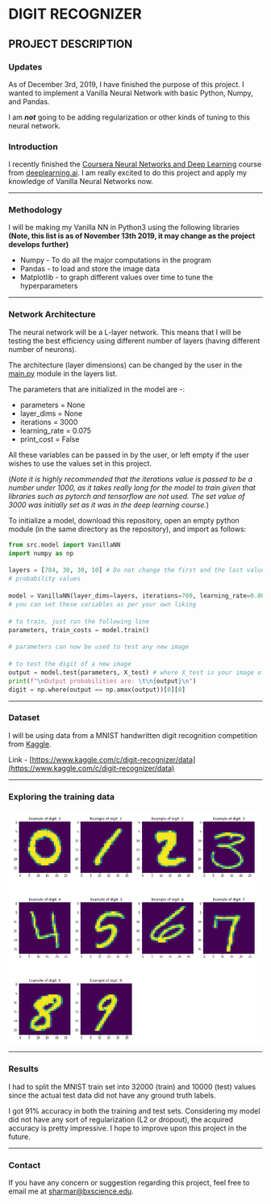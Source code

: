 # DIGIT RECOGNIZER


## PROJECT DESCRIPTION

### Updates

As of December 3rd, 2019, I have finished the purpose of this project. I wanted to implement a Vanilla Neural Network with basic Python, Numpy, and Pandas.

I am __*not*__ going to be adding regularization or other kinds of tuning to this neural network.

### Introduction


I recently finished the [Coursera Neural Networks and Deep Learning][1] course from [deeplearning.ai][2]. I am really excited to do this project and apply my knowledge of Vanilla Neural Networks now.

-------

### Methodology


I will be making my Vanilla NN in Python3 using the following libraries      **__(Note, this list is as of November 13th 2019, it may change as the project develops further)__**

* Numpy - To do all the major computations in the program
* Pandas - to load and store the image data
* Matplotlib - to graph different values over time to tune the hyperparameters


-------

### Network Architecture

The neural network will be a L-layer network. This means that I will be testing the best efficiency using different number of layers (having different number of neurons).

The architecture (layer dimensions) can be changed by the user in the [main.py](../master/src/main.py) module in the layers list.

The parameters that are initialized in the model are -:

- parameters = None 
- layer_dims = None 
- iterations = 3000
- learning_rate = 0.075
- print_cost = False

All these variables can be passed in by the user, or left empty if the user wishes to use the values set in this project.

(*Note it is highly recommended that the iterations value is passed to be a number under 1000, as it takes really long for the model to train given that libraries such as pytorch and tensorflow are not used. The set value of 3000 was initially set as it was in the deep learning course.*)



To initialize a model, download this repository, open an empty python module (in the same directory as the repository), and import as follows:


```python
from src.model import VanillaNN
import numpy as np

layers = [784, 30, 30, 10] # Do not change the first and the last values. 784 is the length of each image's pixel features and the output layer has 10 
# probability values

model = VanillaNN(layer_dims=layers, iterations=700, learning_rate=0.0025, print_cost=True)
# you can set these variables as per your own liking

# to train, just run the following line
parameters, train_costs = model.train()

# parameters can now be used to test any new image

# to test the digit of a new image
output = model.test(parameters, X_test) # where X_test is your image of length 784 pixel values
print(f"\nOutput probabilities are: \t\n{output}\n")
digit = np.where(output == np.amax(output))[0][0]
```

-------

### Dataset

I will be using data from a MNIST handwritten digit recognition competition from [Kaggle][3].

Link - [https://www.kaggle.com/c/digit-recognizer/data](https://www.kaggle.com/c/digit-recognizer/data)

-------

### Exploring the training data

![Digits from 0-9](digits.png?raw=true "Digits from 0-9")

-------

### Results

I had to split the MNIST train set into 32000 (train) and 10000 (test) values since the actual test data did not have any ground truth labels.

I got 91% accuracy in both the training and test sets. Considering my model did not have any sort of regularization (L2 or dropout),
the acquired accuracy is pretty impressive. I hope to improve upon this project in the future.

-------

### Contact

If you have any concern or suggestion regarding this project, feel free to email me at [sharmar@bxscience.edu](sharmar@bxscience.edu).



[1]: https://www.coursera.org/learn/neural-networks-deep-learning/
[2]: https://www.coursera.org/specializations/deep-learning?
[3]: https://www.kaggle.com/
